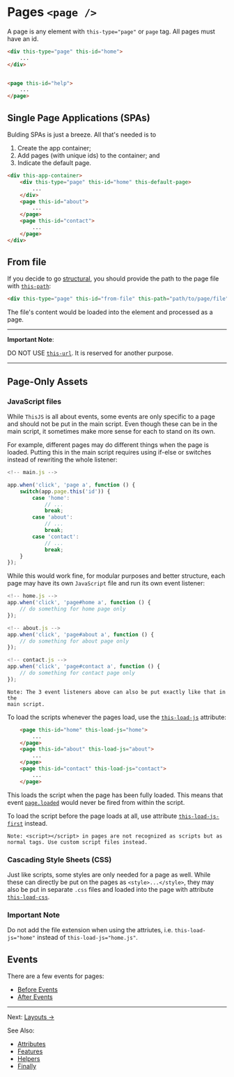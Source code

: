 # Pages `<page />`

A page is any element with `this-type="page"` or `page` tag. All pages must have an id.

```html
<div this-type="page" this-id="home">
    ...
</div>


<page this-id="help">
    ...
</page>
```

## Single Page Applications (SPAs)

Bulding SPAs is just a breeze. All that's needed is to

1. Create the app container;
2. Add pages (with unique ids) to the container; and
3. Indicate the default page.

```html
<div this-app-container>
    <div this-type="page" this-id="home" this-default-page>
        ...
    </div>
    <page this-id="about">
        ...
    </page>
    <page this-id="contact">
        ...
    </page>
</div>
```

## From file

If you decide to go [structural](../finally.md#structured-approach), you should
provide the path to the page file with [`this-path`](../attributes.md#this-path):

```html
<div this-type="page" this-id="from-file" this-path="path/to/page/file"></div>
```

The file's content would be loaded into the element and processed as a page.

---
**Important Note**:

DO NOT USE [`this-url`](../attributes.md#this-url). It is reserved for another purpose.

---

## Page-Only Assets

### JavaScript files

While `ThisJS` is all about events, some events are only specific to a
page and should not be put in the main script. Even though these can be
in the main script, it sometimes make more sense for each to stand on its
own.

For example, different pages may do different things when the page is loaded.
Putting this in the main script requires using if-else or switches instead of 
rewriting the whole listener:

```javascript
<!-- main.js -->

app.when('click', 'page a', function () {
    switch(app.page.this('id')) {
        case 'home':
            // ...
            break;
        case 'about':
            // ...
            break;
        case 'contact':
            // ...
            break;
    }
});
```

While this would work fine, for modular purposes and better structure, each
page may have its own `JavaScript` file and run its own event listener:

```javascript
<!-- home.js -->
app.when('click', 'page#home a', function () {
    // do something for home page only
});

<!-- about.js -->
app.when('click', 'page#about a', function () {
    // do something for about page only
});

<!-- contact.js -->
app.when('click', 'page#contact a', function () {
    // do something for contact page only
});
```

    Note: The 3 event listeners above can also be put exactly like that in the
    main script.

To load the scripts whenever the pages load, use the [`this-load-js`](../attributes.md#this-load-js) attribute:

```html
    <page this-id="home" this-load-js="home">
        ...
    </page>
    <page this-id="about" this-load-js="about">
        ...
    </page>
    <page this-id="contact" this-load-js="contact">
        ...
    </page>
```

This loads the script when the page has been fully loaded. This means that
event [`page.loaded`](../events.md#page-loaded)
would never be fired from within the script.

To load the script before the page loads at all, use attribute [`this-load-js-first`](../attributes.md#this-load-js-first)
instead.

    Note: <script></script> in pages are not recognized as scripts but as normal tags. Use custom script files instead.

### Cascading Style Sheets (CSS)

Just like scripts, some styles are only needed for a page as well. While
these can directly be put on the pages as `<style>...</style>`, they may also
be put in separate `.css` files and loaded into the page with attribute [`this-load-css`](../attributes.md#this-load-css).

### Important Note

Do not add the file extension when using the attriutes, i.e. `this-load-js="home"`
instead of `this-load-js="home.js"`.

## Events

There are a few events for pages:

- [Before Events](../events.md#pages-before)
- [After Events](../events.md#pages-after)

---

Next: [Layouts  &rarr;](./layouts.md)


See Also:

- [Attributes](../attributes.md#page-attributes)
- [Features](../../../README.md#features)
- [Helpers](../../../README.md#helpers)
- [Finally](../finally.md)
